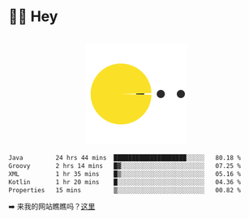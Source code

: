 
# 👋🏻 Hey
<div align="center">
	<br>
	<img src="https://raw.githubusercontent.com/Aniket965/Aniket965/master/pacman.svg?sanitize=true" width="200" height="200">
	<br>
</div>

<!--START_SECTION:waka-->
```text
Java         24 hrs 44 mins  ████████████████████░░░░░   80.18 % 
Groovy       2 hrs 14 mins   █▓░░░░░░░░░░░░░░░░░░░░░░░   07.25 % 
XML          1 hr 35 mins    █▒░░░░░░░░░░░░░░░░░░░░░░░   05.16 % 
Kotlin       1 hr 20 mins    █░░░░░░░░░░░░░░░░░░░░░░░░   04.36 % 
Properties   15 mins         ▒░░░░░░░░░░░░░░░░░░░░░░░░   00.82 % 
```
<!--END_SECTION:waka-->

 ➡️  来我的网站瞧瞧吗？[这里](https://www.shaolongfei.com)
